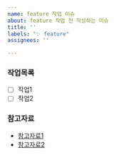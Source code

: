 ```yaml
---
name: feature 작업 이슈
about: feature 작업 전 작성하는 이슈
title: ''
labels: "✨ feature"
assignees: ''

---
```


### 작업목록
- [ ] 작업1
- [ ] 작업2

### 참고자료
- [참고자료1](url)
- [참고자료2](url)
